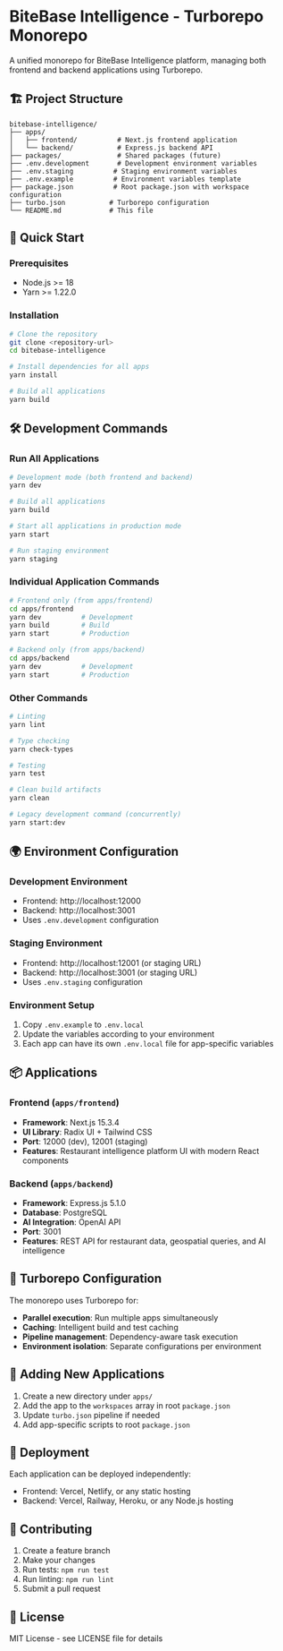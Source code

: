 # BiteBase Intelligence - Turborepo Monorepo

A unified monorepo for BiteBase Intelligence platform, managing both frontend and backend applications using Turborepo.

## 🏗️ Project Structure

```
bitebase-intelligence/
├── apps/
│   ├── frontend/          # Next.js frontend application
│   └── backend/           # Express.js backend API
├── packages/              # Shared packages (future)
├── .env.development       # Development environment variables
├── .env.staging          # Staging environment variables
├── .env.example          # Environment variables template
├── package.json          # Root package.json with workspace configuration
├── turbo.json           # Turborepo configuration
└── README.md            # This file
```

## 🚀 Quick Start

### Prerequisites
- Node.js >= 18
- Yarn >= 1.22.0

### Installation
```bash
# Clone the repository
git clone <repository-url>
cd bitebase-intelligence

# Install dependencies for all apps
yarn install

# Build all applications
yarn build
```

## 🛠️ Development Commands

### Run All Applications
```bash
# Development mode (both frontend and backend)
yarn dev

# Build all applications
yarn build

# Start all applications in production mode
yarn start

# Run staging environment
yarn staging
```

### Individual Application Commands
```bash
# Frontend only (from apps/frontend)
cd apps/frontend
yarn dev          # Development
yarn build        # Build
yarn start        # Production

# Backend only (from apps/backend)
cd apps/backend
yarn dev          # Development
yarn start        # Production
```

### Other Commands
```bash
# Linting
yarn lint

# Type checking
yarn check-types

# Testing
yarn test

# Clean build artifacts
yarn clean

# Legacy development command (concurrently)
yarn start:dev
```

## 🌍 Environment Configuration

### Development Environment
- Frontend: http://localhost:12000
- Backend: http://localhost:3001
- Uses `.env.development` configuration

### Staging Environment
- Frontend: http://localhost:12001 (or staging URL)
- Backend: http://localhost:3001 (or staging URL)
- Uses `.env.staging` configuration

### Environment Setup
1. Copy `.env.example` to `.env.local`
2. Update the variables according to your environment
3. Each app can have its own `.env.local` file for app-specific variables

## 📦 Applications

### Frontend (`apps/frontend`)
- **Framework**: Next.js 15.3.4
- **UI Library**: Radix UI + Tailwind CSS
- **Port**: 12000 (dev), 12001 (staging)
- **Features**: Restaurant intelligence platform UI with modern React components

### Backend (`apps/backend`)
- **Framework**: Express.js 5.1.0
- **Database**: PostgreSQL
- **AI Integration**: OpenAI API
- **Port**: 3001
- **Features**: REST API for restaurant data, geospatial queries, and AI intelligence

## 🔧 Turborepo Configuration

The monorepo uses Turborepo for:
- **Parallel execution**: Run multiple apps simultaneously
- **Caching**: Intelligent build and test caching
- **Pipeline management**: Dependency-aware task execution
- **Environment isolation**: Separate configurations per environment

## 📝 Adding New Applications

1. Create a new directory under `apps/`
2. Add the app to the `workspaces` array in root `package.json`
3. Update `turbo.json` pipeline if needed
4. Add app-specific scripts to root `package.json`

## 🚀 Deployment

Each application can be deployed independently:
- Frontend: Vercel, Netlify, or any static hosting
- Backend: Vercel, Railway, Heroku, or any Node.js hosting

## 🤝 Contributing

1. Create a feature branch
2. Make your changes
3. Run tests: `npm run test`
4. Run linting: `npm run lint`
5. Submit a pull request

## 📄 License

MIT License - see LICENSE file for details
